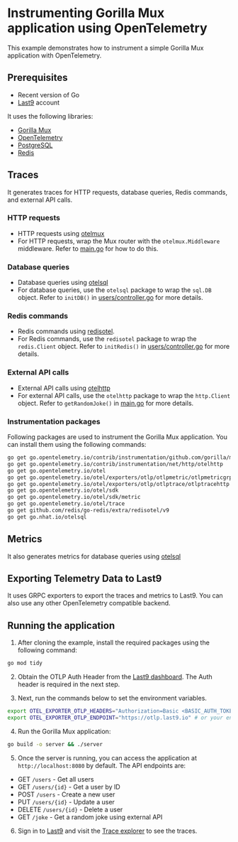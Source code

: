 # Instrumenting Gorilla Mux application using OpenTelemetry

This example demonstrates how to instrument a simple Gorilla Mux application with
OpenTelemetry.

## Prerequisites

- Recent version of Go
- [Last9](https://app.last9.io) account

It uses the following libraries:

- [Gorilla Mux](https://github.com/gorilla/mux)
- [OpenTelemetry](https://github.com/open-telemetry/opentelemetry-go)
- [PostgreSQL](https://github.com/lib/pq)
- [Redis](https://github.com/redis/go-redis/v9)

## Traces

It generates traces for HTTP requests, database queries, Redis commands, and external API calls.

### HTTP requests

- HTTP requests using [otelmux](https://github.com/open-telemetry/opentelemetry-go-contrib/tree/main/instrumentation/github.com/gorilla/mux/otelmux)
- For HTTP requests, wrap the Mux router with the `otelmux.Middleware` middleware. Refer to [main.go](./main.go) for how to do this.

### Database queries

- Database queries using [otelsql](https://github.com/nhatthm/otelsql)
- For database queries, use the `otelsql` package to wrap the `sql.DB` object. Refer to `initDB()` in [users/controller.go](./users/controller.go) for more details.

### Redis commands

- Redis commands using [redisotel](https://github.com/redis/redis-go-cluster/tree/main/redisotel).
- For Redis commands, use the `redisotel` package to wrap the `redis.Client` object. Refer to `initRedis()` in [users/controller.go](./users/controller.go) for more details.

### External API calls

- External API calls using [otelhttp](https://github.com/open-telemetry/opentelemetry-go-contrib/tree/main/instrumentation/net/http/otelhttp)
- For external API calls, use the `otelhttp` package to wrap the `http.Client` object. Refer to `getRandomJoke()` in [main.go](./main.go) for more details.

### Instrumentation packages

Following packages are used to instrument the Gorilla Mux application. You can install them using the following commands:

```sh
go get go.opentelemetry.io/contrib/instrumentation/github.com/gorilla/mux/otelmux
go get go.opentelemetry.io/contrib/instrumentation/net/http/otelhttp
go get go.opentelemetry.io/otel
go get go.opentelemetry.io/otel/exporters/otlp/otlpmetric/otlpmetricgrpc
go get go.opentelemetry.io/otel/exporters/otlp/otlptrace/otlptracehttp
go get go.opentelemetry.io/otel/sdk
go get go.opentelemetry.io/otel/sdk/metric
go get go.opentelemetry.io/otel/trace
go get github.com/redis/go-redis/extra/redisotel/v9
go get go.nhat.io/otelsql
```

## Metrics

It also generates metrics for database queries using [otelsql](https://github.com/nhatthm/otelsql)

## Exporting Telemetry Data to Last9

It uses GRPC exporters to export the traces and metrics to Last9. You can also use any other OpenTelemetry compatible backend.

## Running the application

1. After cloning the example, install the required packages using the following
   command:

```bash
go mod tidy
```

2. Obtain the OTLP Auth Header from the [Last9 dashboard](https://app.last9.io/integrations?category=all&integration=OpenTelemetry).
   The Auth header is required in the next step.

3. Next, run the commands below to set the environment variables.

```bash
export OTEL_EXPORTER_OTLP_HEADERS="Authorization=Basic <BASIC_AUTH_TOKEN>"
export OTEL_EXPORTER_OTLP_ENDPOINT="https://otlp.last9.io" # or your endpoint
```

4. Run the Gorilla Mux application:

```bash
go build -o server && ./server
```

5. Once the server is running, you can access the application at
   `http://localhost:8080` by default. The API endpoints are:

- GET `/users` - Get all users
- GET `/users/{id}` - Get a user by ID
- POST `/users` - Create a new user
- PUT `/users/{id}` - Update a user
- DELETE `/users/{id}` - Delete a user
- GET `/joke` - Get a random joke using external API

6. Sign in to [Last9](https://app.last9.io) and visit the [Trace explorer](https://app.last9.io/traces) to see the traces.
